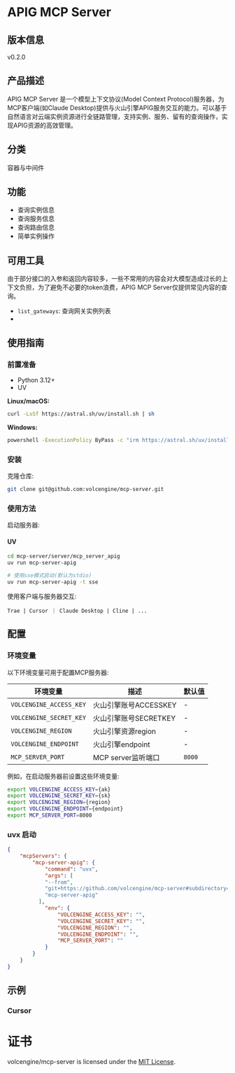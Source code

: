 # APIG MCP Server 

## 版本信息
v0.2.0

## 产品描述

APIG MCP Server 是一个模型上下文协议(Model Context Protocol)服务器，为MCP客户端(如Claude Desktop)提供与火山引擎APIG服务交互的能力。可以基于自然语言对云端实例资源进行全链路管理，支持实例、服务、留有的查询操作，实现APIG资源的高效管理。

## 分类
容器与中间件

## 功能

- 查询实例信息
- 查询服务信息
- 查询路由信息
- 简单实例操作

## 可用工具
由于部分接口的入参和返回内容较多，一些不常用的内容会对大模型造成过长的上下文负担，为了避免不必要的token浪费，APIG MCP Server仅提供常见内容的查询。

- `list_gateways`: 查询网关实例列表
- 

## 使用指南

### 前置准备
- Python 3.12+
- UV

**Linux/macOS:**
```bash
curl -LsSf https://astral.sh/uv/install.sh | sh
```

**Windows:**
```bash
powershell -ExecutionPolicy ByPass -c "irm https://astral.sh/uv/install.ps1 | iex"
```

### 安装
克隆仓库:
```bash
git clone git@github.com:volcengine/mcp-server.git
```

### 使用方法
启动服务器:

#### UV
```bash
cd mcp-server/server/mcp_server_apig
uv run mcp-server-apig

# 使用sse模式启动(默认为stdio)
uv run mcp-server-apig -t sse
```

使用客户端与服务器交互:
```
Trae | Cursor ｜ Claude Desktop | Cline | ...
```

## 配置

### 环境变量

以下环境变量可用于配置MCP服务器:

| 环境变量 | 描述 | 默认值 |
|----------|------|--------|
| `VOLCENGINE_ACCESS_KEY` | 火山引擎账号ACCESSKEY | - |
| `VOLCENGINE_SECRET_KEY` | 火山引擎账号SECRETKEY | - |
| `VOLCENGINE_REGION` | 火山引擎资源region | - |
| `VOLCENGINE_ENDPOINT` | 火山引擎endpoint | - |
| `MCP_SERVER_PORT` | MCP server监听端口 | `8000` |

例如，在启动服务器前设置这些环境变量:

```bash
export VOLCENGINE_ACCESS_KEY={ak}
export VOLCENGINE_SECRET_KEY={sk}
export VOLCENGINE_REGION={region}
export VOLCENGINE_ENDPOINT={endpoint}
export MCP_SERVER_PORT=8000
```

### uvx 启动
```json
{
    "mcpServers": {
        "mcp-server-apig": {
            "command": "uvx",
            "args": [
            "--from",
            "git+https://github.com/volcengine/mcp-server#subdirectory=server/mcp_server_apig",
            "mcp-server-apig"
          ],
            "env": {
                "VOLCENGINE_ACCESS_KEY": "",
                "VOLCENGINE_SECRET_KEY": "",
                "VOLCENGINE_REGION": "",
                "VOLCENGINE_ENDPOINT": "",
                "MCP_SERVER_PORT": ""
            }
        }
    }
}
```

## 示例
### Cursor


# 证书
volcengine/mcp-server is licensed under the [MIT License](https://github.com/volcengine/mcp-server/blob/main/LICENSE).
